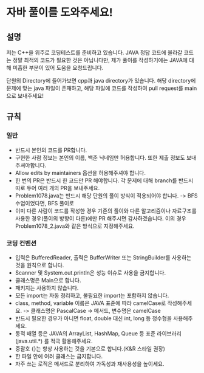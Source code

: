 # 자바 풀이를 도와주세요!

## 설명

 저는 C++을 위주로 코딩테스트를 준비하고 있습니다. JAVA 정답 코드에 올라갈 코드는 정말 최적의 코드가 필요한 것은 아닙니다만, 제가 풀이를 작성하기에는 JAVA에 대해 미흡한 부분이 있어 도움을 요청드립니다.

단원의 Directory에 들어가보면 cpp과 java directory가 있습니다. 해당 directory에 문제에 맞는 java 파일이 존재하고, 해당 파일에 코드를 작성하여 pull request를 main 으로 보내주세요!

## 규칙

### 일반 

- 반드시 본인의 코드를 PR합니다.
- 구현한 사람 정보는 본인의 이름, 백준 닉네임만 허용합니다. 또한 제출 정보도 보내주셔야합니다.
- Allow edits by maintainers 옵션을 허용해주셔야 합니다.
- 한 번의 PR은 반드시 한 코드만 PR 해야합니다. 각 문제에 대해 branch를 반드시 따로 두어 여러 개의 PR을 보내주세요.
- Problem1078.java는 반드시 해당 단원의 풀이 방식이 적용되어야 합니다. -> BFS 수업이었다면, BFS 풀이로
- 이미 다른 사람이 코드를 작성한 경우 기존의 풀이와 다른 알고리즘이나 자료구조를 사용한 경우(풀이의 방향이 다른)에만 PR 해주시면 감사하겠습니다. 이의 경우 Problem1078_2.java와 같은 방식으로 지정해주세요.

### 코딩 컨벤션


- 입력은 BufferedReader, 출력은 BufferWriter 또는 StringBuilder를 사용하는 것을 원칙으로 합니다.
- Scanner 및 System.out.println은 성능 이슈로 사용을 금지합니다.
- 클래스명은 Main으로 합니다.
- 패키지는 사용하지 않습니다.
- 모든 import는 자동 정리하고, 불필요한 import는 포함하지 않습니다.
- class, method, variable 이름은 JAVA 표준에 따라 camelCase로 작성해주세요.
-> 클래스명은 PascalCase
-> 메서드, 변수명은 camelCase
- 반드시 필요한 경우가 아니면 float, double 대신 int, long 등 정수형을 사용해주세요.
- 동적 배열 등은 JAVA의 ArrayList, HashMap, Queue 등 표준 라이브러리 (java.util.*) 를 적극 활용해주세요.
- 중괄호 {}는 항상 사용하는 것을 기본으로 합니다.(K&R 스타일 권장)
- 한 파일 안에 여러 클래스는 금지합니다.
- 자주 쓰는 로직은 메서드로 분리하여 가독성과 재사용성을 높이세요.